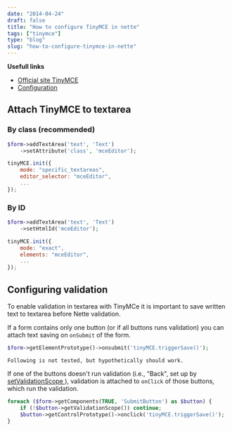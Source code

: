 ```yaml
---
date: "2014-04-24"
draft: false
title: "How to configure TinyMCE in nette"
tags: ["tinymce"]
type: "blog"
slug: "how-to-configure-tinymce-in-nette"
---
```



**Usefull links**
- [Official site TinyMCE ]( http://www.tinymce.com/)
- [Configuration]( http://www.tinymce.com/wiki.php/Configuration)

## Attach TinyMCE to textarea

### By class (recommended)

```php
$form->addTextArea('text', 'Text')
	->setAttribute('class', 'mceEditor');
```

```js
tinyMCE.init({
	mode: "specific_textareas",
	editor_selector: "mceEditor",
	...
});
```

### By ID

```php
$form->addTextArea('text', 'Text')
	->setHtmlId('mceEditor');
```

```js
tinyMCE.init({
	mode: "exact",
	elements: "mceEditor",
	...
});
```


## Configuring validation

To enable validation in textarea with TinyMCe it is important to save written text to textarea before Nette validation.

If a form contains only one button (or if all buttons runs validation) you can attach text saving on `onSubmit` of the form.

```php
$form->getElementPrototype()->onsubmit('tinyMCE.triggerSave()');
```


```comment
Following is not tested, but hypothetically should work.
```

If one of the buttons doesn't run validation (i.e., "Back", set up by [setValidationScope ]( api:Nette\Forms\SubmitButton::setValidationScope())), validation is attached to `onClick` of those buttons, which run the validation.

```php
foreach ($form->getComponents(TRUE, 'SubmitButton') as $button) {
	if (!$button->getValidationScope()) continue;
	$button->getControlPrototype()->onclick('tinyMCE.triggerSave()');
}
```
